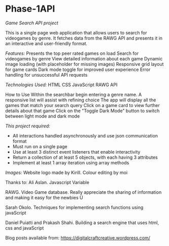 # Phase-1API

_Game Search API project_

This is a single page web application that allows users to search for videogames by genre. It fetches data from the RAWG API and presents it in an interactive and user-friendly format.

_Features:_
Presents the top peer rated games on load
Search for videogames by genre
View detailed information about each game 
Dynamic image loading (with placeholder for missing images)
Responsive grid layout for game cards
Dark mode toggle for improved user experience
Error handling for unsuccessful API requests

_Technologies Used:_
HTML
CSS
JavaScript
RAWG API

How to Use
Within the searchbar begin entering a genre name. A responsive list will assist with refining choice
The app will display all the games that match your search query
Click on a game card to view further details about that game
Click on the "Toggle Dark Mode" button to switch between light mode and dark mode

_This project required:_
+ All interactions handled asynchronously and use json communication format
+ Must run on a single page
+ Use at least 3 distinct event listeners that enable interactivity
+ Return a collection of at least 5 objects, with each having 3 attributes
+ Implement at least 1 array iteration using array methods


_Images:_
Website logo made by Kirill. Colour editing by moi

Thanks to:
Ali Aslan. Javascript Variable

RAWG. Video Game database. Really appreciate the sharing of information and making it easy for the newbies Ü 

Sarah Okolo. Techniques for implementing search functions using javaScript

Daniel Puiatti and Prakash Shahi. Building a search engine that uses html, css and javaScript

Blog posts available from:
https://digitalcraftcreative.wordpress.com/

